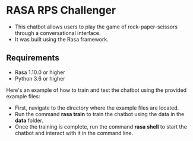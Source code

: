 # RASA RPS Challenger

- This chatbot allows users to play the game of rock-paper-scissors through a conversational interface.
- It was built using the Rasa framework.

## Requirements
- Rasa 1.10.0 or higher
- Python 3.6 or higher

Here's an example of how to train and test the chatbot using the provided example files:

- First, navigate to the directory where the example files are located.
- Run the command <b>rasa train</b> to train the chatbot using the data in the <b>data</b> folder.
- Once the training is complete, run the command <b>rasa shell</b> to start the chatbot and interact with it in the command line.



